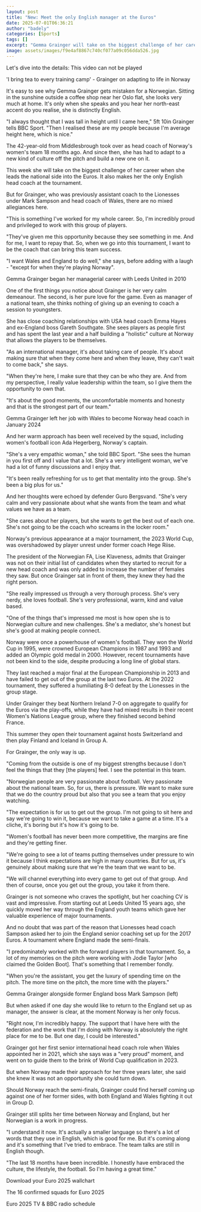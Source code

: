 ```yaml
---
layout: post
title: "New: Meet the only English manager at the Euros"
date: 2025-07-01T06:36:21
author: "badely"
categories: [Sports]
tags: []
excerpt: "Gemma Grainger will take on the biggest challenge of her career when she leads Norway into the Euros. BBC Sport has been talking to the only English h"
image: assets/images/f9e4af8867c740cf077a09c056dda526.jpg
---
```


Let's dive into the details: This video can not be played

'I bring tea to every training camp' - Grainger on adapting to life in Norway

It's easy to see why Gemma Grainger gets mistaken for a Norwegian. Sitting in the sunshine outside a coffee shop near her Oslo flat, she looks very much at home. It's only when she speaks and you hear her north-east accent do you realise, she is distinctly English.

"I always thought that I was tall in height until I came here," 5ft 10in Grainger tells BBC Sport. "Then I realised these are my people because I'm average height here, which is nice."

The 42-year-old from Middlesbrough took over as head coach of Norway's women's team 18 months ago. And since then, she has had to adapt to a new kind of culture off the pitch and build a new one on it.

This week she will take on the biggest challenge of her career when she leads the national side into the Euros. It also makes her the only English head coach at the tournament.

But for Grainger, who was previously assistant coach to the Lionesses under Mark Sampson and head coach of Wales, there are no mixed allegiances here.

"This is something I've worked for my whole career. So, I'm incredibly proud and privileged to work with this group of players.

"They've given me this opportunity because they see something in me. And for me, I want to repay that. So, when we go into this tournament, I want to be the coach that can bring this team success.

"I want Wales and England to do well," she says, before adding with a laugh - "except for when they're playing Norway".

Gemma Grainger began her managerial career with Leeds United in 2010

One of the first things you notice about Grainger is her very calm demeanour. The second, is her pure love for the game. Even as manager of a national team, she thinks nothing of giving up an evening to coach a session to youngsters.

She has close coaching relationships with USA head coach Emma Hayes and ex-England boss Gareth Southgate. She sees players as people first and has spent the last year and a half building a "holistic" culture at Norway that allows the players to be themselves.

"As an international manager, it's about taking care of people. It's about making sure that when they come here and when they leave, they can't wait to come back," she says.

"When they're here, I make sure that they can be who they are. And from my perspective, I really value leadership within the team, so I give them the opportunity to own that.

"It's about the good moments, the uncomfortable moments and honesty and that is the strongest part of our team."

Gemma Grainger left her job with Wales to become Norway head coach in January 2024

And her warm approach has been well received by the squad, including women's football icon Ada Hegerberg, Norway's captain.

"She's a very empathic woman," she told BBC Sport. "She sees the human in you first off and I value that a lot. She's a very intelligent woman, we've had a lot of funny discussions and I enjoy that.

"It's been really refreshing for us to get that mentality into the group. She's been a big plus for us."

And her thoughts were echoed by defender Guro Bergsvand. "She's very calm and very passionate about what she wants from the team and what values we have as a team.

"She cares about her players, but she wants to get the best out of each one. She's not going to be the coach who screams in the locker room."

Norway's previous appearance at a major tournament, the 2023 World Cup, was overshadowed by player unrest under former coach Hege Riise.

The president of the Norwegian FA, Lise Klaveness, admits that Grainger was not on their initial list of candidates when they started to recruit for a new head coach and was only added to increase the number of females they saw. But once Grainger sat in front of them, they knew they had the right person.

"She really impressed us through a very thorough process. She's very nerdy, she loves football. She's very professional, warm, kind and value based.

"One of the things that's impressed me most is how open she is to Norwegian culture and new challenges. She's a mediator, she's honest but she's good at making people connect.

Norway were once a powerhouse of women's football. They won the World Cup in 1995, were crowned European Champions in 1987 and 1993 and added an Olympic gold medal in 2000. However, recent tournaments have not been kind to the side, despite producing a long line of global stars.

They last reached a major final at the European Championship in 2013 and have failed to get out of the group at the last two Euros. At the 2022 tournament, they suffered a humiliating 8-0 defeat by the Lionesses in the group stage.

Under Grainger they beat Northern Ireland 7-0 on aggregate to qualify for the Euros via the play-offs, while they have had mixed results in their recent Women's Nations League group, where they finished second behind France.

This summer they open their tournament against hosts Switzerland and then play Finland and Iceland in Group A.

For Grainger, the only way is up.

"Coming from the outside is one of my biggest strengths because I don't feel the things that they [the players] feel. I see the potential in this team.

"Norwegian people are very passionate about football. Very passionate about the national team. So, for us, there is pressure. We want to make sure that we do the country proud but also that you see a team that you enjoy watching.

"The expectation is for us to get out the group. I'm not going to sit here and say we're going to win it, because we want to take a game at a time. It's a cliche, it's boring but it's how it's going to be.

"Women's football has never been more competitive, the margins are fine and they're getting finer.

"We're going to see a lot of teams putting themselves under pressure to win it because I think expectations are high in many countries. But for us, it's genuinely about making sure that we're the team that we want to be.

"We will channel everything into every game to get out of that group. And then of course, once you get out the group, you take it from there.

Grainger is not someone who craves the spotlight, but her coaching CV is vast and impressive. From starting out at Leeds United 15 years ago, she quickly moved her way through the England youth teams which gave her valuable experience of major tournaments.

And no doubt that was part of the reason that Lionesses head coach Sampson asked her to join the England senior coaching set up for the 2017 Euros. A tournament where England made the semi-finals.

"I predominately worked with the forward players in that tournament. So, a lot of my memories on the pitch were working with Jodie Taylor [who claimed the Golden Boot]. That's something that I remember fondly.

"When you're the assistant, you get the luxury of spending time on the pitch. The more time on the pitch, the more time with the players."

Gemma Grainger alongside former England boss Mark Sampson (left)

But when asked if one day she would like to return to the England set up as manager, the answer is clear, at the moment Norway is her only focus.

"Right now, I'm incredibly happy. The support that I have here with the federation and the work that I'm doing with Norway is absolutely the right place for me to be. But one day, I could be interested."

Grainger got her first senior international head coach role when Wales appointed her in 2021, which she says was a "very proud" moment, and went on to guide them to the brink of World Cup qualification in 2023.

But when Norway made their approach for her three years later, she said she knew it was not an opportunity she could turn down.

Should Norway reach the semi-finals, Grainger could find herself coming up against one of her former sides, with both England and Wales fighting it out in Group D.

Grainger still splits her time between Norway and England, but her Norwegian is a work in progress.

"I understand it now. It's actually a smaller language so there's a lot of words that they use in English, which is good for me. But it's coming along and it's something that I've tried to embrace. The team talks are still in English though.

"The last 18 months have been incredible. I honestly have embraced the culture, the lifestyle, the football. So I'm having a great time."

Download your Euro 2025 wallchart

The 16 confirmed squads for Euro 2025

Euro 2025 TV & BBC radio schedule

